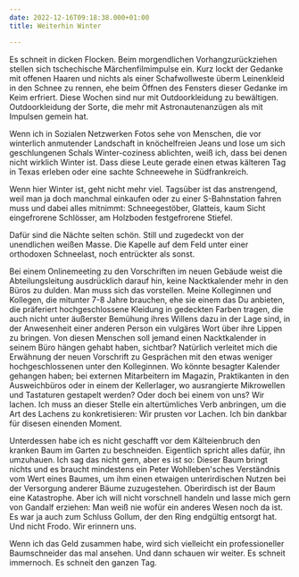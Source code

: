 ```yaml
---
date: 2022-12-16T09:18:38.000+01:00
title: Weiterhin Winter

---
```

Es schneit in dicken Flocken. Beim morgendlichen Vorhangzurückziehen stellen sich tschechische Märchenfilmimpulse ein. Kurz lockt der Gedanke mit offenen Haaren und nichts als einer Schafwollweste überm Leinenkleid in den Schnee zu rennen, ehe beim Öffnen des Fensters dieser Gedanke im Keim erfriert. Diese Wochen sind nur mit Outdoorkleidung zu bewältigen. Outdoorkleidung der Sorte, die mehr mit Astronautenanzügen als mit Impulsen gemein hat.

Wenn ich in Sozialen Netzwerken Fotos sehe von Menschen, die vor winterlich anmutender Landschaft in knöchelfreien Jeans und lose um sich geschlungenen Schals Winter-coziness ablichten, weiß ich, dass bei denen nicht wirklich Winter ist. Dass diese Leute gerade einen etwas kälteren Tag in Texas erleben oder eine sachte Schneewehe in Südfrankreich.

Wenn hier Winter ist, geht nicht mehr viel. Tagsüber ist das anstrengend, weil man ja doch manchmal einkaufen oder zu einer S-Bahnstation fahren muss und dabei alles mitnimmt: Schneegestöber, Glatteis, kaum Sicht eingefrorene Schlösser, am Holzboden festgefrorene Stiefel. 

Dafür sind die Nächte selten schön. Still und zugedeckt von der unendlichen weißen Masse. Die Kapelle auf dem Feld unter einer orthodoxen Schneelast, noch entrückter als sonst.

Bei einem Onlinemeeting zu den Vorschriften im neuen Gebäude weist die Abteilungsleitung ausdrücklich darauf hin, keine Nacktkalender mehr in den Büros zu dulden. Man muss sich das vorstellen. Meine Kolleginnen und Kollegen, die mitunter 7-8 Jahre brauchen, ehe sie einem das Du anbieten, die präferiert hochgeschlossene Kleidung in gedeckten Farben tragen, die auch nicht unter äußerster Bemühung ihres Willens dazu in der Lage sind, in der Anwesenheit einer anderen Person ein vulgäres Wort über ihre Lippen zu bringen. Von diesen Menschen soll jemand einen Nacktkalender in seinem Büro hängen gehabt haben, sichtbar? Natürlich verleitet mich die Erwähnung der neuen Vorschrift zu Gesprächen mit den etwas weniger hochgeschlossenen unter den Kolleginnen. Wo könnte besagter Kalender gehangen haben; bei externen Mitarbeitern im Magazin, Praktikanten in den Ausweichbüros oder in einem der Kellerlager, wo ausrangierte Mikrowellen und Tastaturen gestapelt werden? Oder doch bei einem von uns? Wir lachen. Ich muss an dieser Stelle ein altertümliches Verb anbringen, um die Art des Lachens zu konkretisieren: Wir prusten vor Lachen. Ich bin dankbar für disesen einenden Moment.

Unterdessen habe ich es nicht geschafft vor dem Kälteienbruch den kranken Baum im Garten zu beschneiden. Eigentlich spricht alles dafür, ihn umzuhauen. Ich sag das nicht gern, aber es ist so: Dieser Baum bringt nichts und es braucht mindestens ein Peter Wohlleben'sches Verständnis vom Wert eines Baumes, um ihm einen etwaigen unterirdischen Nutzen bei der Versorgung anderer Bäume zuzugestehen. Oberirdisch ist der Baum eine Katastrophe. Aber ich will nicht vorschnell handeln und lasse mich gern von Gandalf erziehen: Man weiß nie wofür ein anderes Wesen noch da ist. Es war ja auch zum Schluss Gollum, der den Ring endgültig entsorgt hat. Und nicht Frodo. Wir erinnern uns.

Wenn ich das Geld zusammen habe, wird sich vielleicht ein professioneller Baumschneider das mal ansehen. Und dann schauen wir weiter. Es schneit immernoch. Es schneit den ganzen Tag.